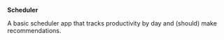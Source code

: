 <b>Scheduler</b>

A basic scheduler app that tracks productivity by day and (should) make recommendations.
